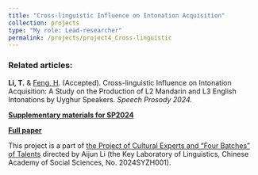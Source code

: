 ```yaml
---
title: "Cross-linguistic Influence on Intonation Acquisition"
collection: projects
type: "My role: Lead-researcher"
permalink: /projects/project4_Cross-linguistic
---
```



### Related articles:

**Li, T.** & [Feng, H](http://tjusfl.tju.edu.cn/info/1178/3038.htm). (Accepted). Cross-linguistic Influence on Intonation Acquisition: A Study on the Production of L2 Mandarin and L3 English Intonations by Uyghur Speakers. _Speech Prosody 2024._

[**Supplementary materials for SP2024**](https://litonglinguistics.github.io/files/SupplementaryMaterialsSP2024.pdf )

[**Full paper**](https://litonglinguistics.github.io/files/Submission41.pdf)

This project is a part of [the Project of Cultural Experts and “Four Batches” of Talents](http://paslab.phonetics.org.cn/?p=5468) directed by Aijun Li (the Key Laboratory of Linguistics, Chinese Academy of Social Sciences, No. 2024SYZH001).
